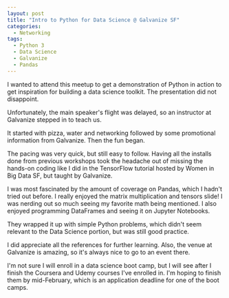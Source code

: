```yaml
---
layout: post
title: "Intro to Python for Data Science @ Galvanize SF"
categories:
  - Networking
tags:
  - Python 3
  - Data Science
  - Galvanize
  - Pandas
---
```


I wanted to attend this meetup to get a demonstration of Python in action to get inspiration for building a data science toolkit. The presentation did not disappoint.

Unfortunately, the main speaker's flight was delayed, so an instructor at Galvanize stepped in to teach us.

It started with pizza, water and networking followed by some promotional information from Galvanize. Then the fun began.

The pacing was very quick, but still easy to follow. Having all the installs done from previous workshops took the headache out of missing the hands-on coding like I did in the TensorFlow tutorial hosted by Women in Big Data SF, but taught by Galvanize.

I was most fascinated by the amount of coverage on Pandas, which I hadn't tried out before. I really enjoyed the matrix multiplication and tensors slide! I was nerding out  so much seeing my favorite math being mentioned. I also enjoyed programming DataFrames and seeing it on Jupyter Notebooks.

They wrapped it up with simple Python problems, which didn't seem relevant to the Data Science portion, but was still good practice.

I did appreciate all the references for further learning. Also, the venue at Galvanize is amazing, so it's always nice to go to an event there.

I'm not sure I will enroll in a data science boot camp, but I will see after I finish the Coursera and Udemy courses I've enrolled in. I'm hoping to finish them by mid-February, which is an application deadline for one of the boot camps.
